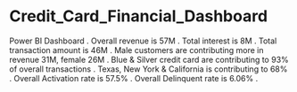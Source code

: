 # Credit_Card_Financial_Dashboard 
 Power BI Dashboard .
 Overall revenue is 57M .
 Total interest is 8M .
 Total transaction amount is 46M .
 Male customers are contributing more in revenue 31M, female 26M .
 Blue & Silver credit card are contributing to 93% of overall transactions .
 Texas, New York & California is contributing to 68% .
 Overall Activation rate is 57.5% .
 Overall Delinquent rate is 6.06% .
